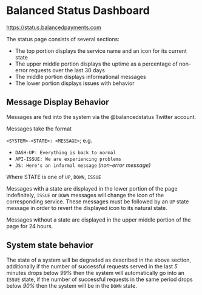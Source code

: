# Balanced Status Dashboard

https://status.balancedpayments.com

The status page consists of several sections:

* The top portion displays the service name and an icon for its current state
* The upper middle portion displays the uptime as a percentage of non-error
  requests over the last 30 days
* The middle portion displays informational messages
* The lower portion displays issues with behavior

## Message Display Behavior

Messages are fed into the system via the @balancedstatus Twitter account. 

Messages take the format

`<SYSTEM>-<STATE>: <MESSAGE>`; e.g. 

* `DASH-UP: Everything is back to normal`
* `API-ISSUE: We are experiencing problems`
* `JS: Here's an informal message` _(non-error message)_

Where STATE is one of `UP`, `DOWN`, `ISSUE`

Messages with a state are displayed in the lower portion of the page
indefinitely, `ISSUE` or `DOWN` messages will change the icon of the
corresponding service. These messages must be followed by an `UP` state message
in order to revert the displayed icon to its natural state.

Messages without a state are displayed in the upper middle portion of the page
for 24 hours.

## System state behavior

The state of a system will be degraded as described in the above section,
additionally if the number of successful requests served in the last *5*
minutes drops below *99%* then the system will automatically go into an `ISSUE`
state, if the number of successful requests in the same period drops below
*90%* then the system will be in the `DOWN` state.
